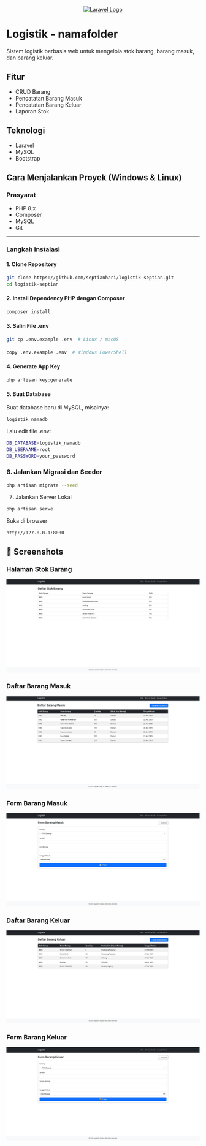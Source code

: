 <p align="center"><a href="https://laravel.com" target="_blank"><img src="https://raw.githubusercontent.com/laravel/art/master/logo-lockup/5%20SVG/2%20CMYK/1%20Full%20Color/laravel-logolockup-cmyk-red.svg" width="400" alt="Laravel Logo"></a></p>



# Logistik - namafolder

Sistem logistik berbasis web untuk mengelola stok barang, barang masuk, dan barang keluar.

## Fitur
- CRUD Barang
- Pencatatan Barang Masuk
- Pencatatan Barang Keluar
- Laporan Stok

## Teknologi
- Laravel
- MySQL
- Bootstrap

## Cara Menjalankan Proyek (Windows & Linux)

### Prasyarat
- PHP 8.x
- Composer
- MySQL
- Git


---

### Langkah Instalasi

#### 1. Clone Repository
```bash
git clone https://github.com/septianhari/logistik-septian.git
cd logistik-septian
```



#### 2. Install Dependency PHP dengan Composer
```bash
composer install
```

#### 3. Salin File .env
```bash
git cp .env.example .env  # Linux / macOS

copy .env.example .env  # Windows PowerShell

```

#### 4. Generate App Key
```bash 
php artisan key:generate
```

#### 5. Buat Database
Buat database baru di MySQL, misalnya:
```bash 
logistik_namadb
```
Lalu edit file .env:
```bash 
DB_DATABASE=logistik_namadb
DB_USERNAME=root
DB_PASSWORD=your_password
```

### 6. Jalankan Migrasi dan Seeder
```bash 
php artisan migrate --seed
```

7. Jalankan Server Lokal
```bash 
php artisan serve
```
Buka di browser
```bash
http://127.0.0.1:8000
```


## 📸 Screenshots

### Halaman Stok Barang
![Stok](https://raw.githubusercontent.com/septianhari/logistik-septian/main/public/screenshots/stok.jpg)

### Daftar Barang Masuk
![Daftar Barang Masuk](https://raw.githubusercontent.com/septianhari/logistik-septian/main/public/screenshots/daftar-barang-masuk.jpg)

### Form Barang Masuk
![Form Barang Masuk](https://raw.githubusercontent.com/septianhari/logistik-septian/main/public/screenshots/form-barang-masuk.jpg)

### Daftar Barang Keluar
![Daftar Barang Keluar](https://raw.githubusercontent.com/septianhari/logistik-septian/main/public/screenshots/daftar-barang-keluar.jpg)

### Form Barang Keluar
![Form Barang Keluar](https://raw.githubusercontent.com/septianhari/logistik-septian/main/public/screenshots/form-barang-keluar.jpg)